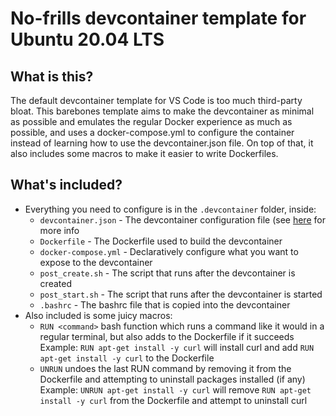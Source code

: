 # No-frills devcontainer template for Ubuntu 20.04 LTS

## What is this?
The default devcontainer template for VS Code is too much third-party bloat. This barebones template aims to make the devcontainer as minimal as possible and emulates the regular Docker experience as much as possible, and uses a docker-compose.yml to configure the container instead of learning how to use the devcontainer.json file. On top of that, it also includes some macros to make it easier to write Dockerfiles.

## What's included?
- Everything you need to configure is in the `.devcontainer` folder, inside:
    - `devcontainer.json` - The devcontainer configuration file (see [here](https://code.visualstudio.com/docs/remote/devcontainerjson-reference) for more info
    - `Dockerfile` - The Dockerfile used to build the devcontainer
    - `docker-compose.yml` - Declaratively configure what you want to expose to the devcontainer
    - `post_create.sh` - The script that runs after the devcontainer is created
    - `post_start.sh` - The script that runs after the devcontainer is started
    - `.bashrc` - The bashrc file that is copied into the devcontainer
- Also included is some juicy macros:
    - `RUN <command>` bash function which runs a command like it would in a regular terminal, but also adds to the Dockerfile if it succeeds
       Example: `RUN apt-get install -y curl` will install curl and add `RUN apt-get install -y curl` to the Dockerfile
    - `UNRUN` undoes the last RUN command by removing it from the Dockerfile and attempting to uninstall packages installed (if any)
       Example: `UNRUN apt-get install -y curl` will remove `RUN apt-get install -y curl` from the Dockerfile and attempt to uninstall curl